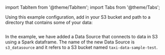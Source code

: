 import TabItem from '@theme/TabItem';
import Tabs from '@theme/Tabs';

Using this example configuration, add in your S3 bucket and path to a directory that contains some of your data:

```python name="version-0.18 docs/docusaurus/docs/snippets/aws_cloud_storage_spark.py add_s3_datasource"
```

In the example, we have added a Data Source that connects to data in S3 using a Spark dataframe. The name of
the new Data Source is ``s3_datasource`` and it refers to a S3 bucket named ``taxi-data-sample-test``.

